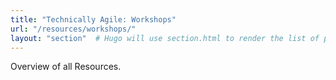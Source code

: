 ```yaml
---
title: "Technically Agile: Workshops"
url: "/resources/workshops/"
layout: "section"  # Hugo will use section.html to render the list of pages
---
```

Overview of all Resources.
